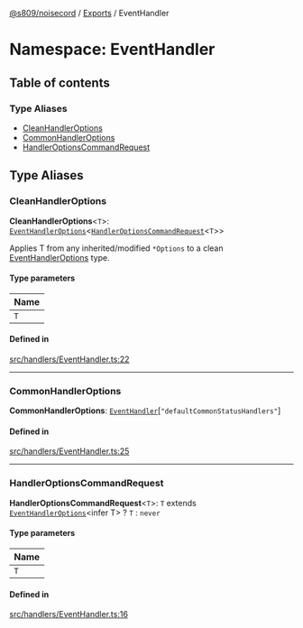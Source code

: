 [@s809/noisecord](../README.md) / [Exports](../modules.md) / EventHandler

# Namespace: EventHandler

## Table of contents

### Type Aliases

- [CleanHandlerOptions](EventHandler.md#cleanhandleroptions)
- [CommonHandlerOptions](EventHandler.md#commonhandleroptions)
- [HandlerOptionsCommandRequest](EventHandler.md#handleroptionscommandrequest)

## Type Aliases

### CleanHandlerOptions

 **CleanHandlerOptions**<`T`\>: [`EventHandlerOptions`](../interfaces/EventHandlerOptions.md)<[`HandlerOptionsCommandRequest`](EventHandler.md#handleroptionscommandrequest)<`T`\>\>

Applies T from any inherited/modified `*Options` to a clean [EventHandlerOptions](../interfaces/EventHandlerOptions.md) type.

#### Type parameters

| Name |
| :------ |
| `T` |

#### Defined in

[src/handlers/EventHandler.ts:22](https://github.com/s809/noisecord/blob/777b7e5/src/handlers/EventHandler.ts#L22)

___

### CommonHandlerOptions

 **CommonHandlerOptions**: [`EventHandler`](../classes/EventHandler-1.md)[``"defaultCommonStatusHandlers"``]

#### Defined in

[src/handlers/EventHandler.ts:25](https://github.com/s809/noisecord/blob/777b7e5/src/handlers/EventHandler.ts#L25)

___

### HandlerOptionsCommandRequest

 **HandlerOptionsCommandRequest**<`T`\>: `T` extends [`EventHandlerOptions`](../interfaces/EventHandlerOptions.md)<infer T\> ? `T` : `never`

#### Type parameters

| Name |
| :------ |
| `T` |

#### Defined in

[src/handlers/EventHandler.ts:16](https://github.com/s809/noisecord/blob/777b7e5/src/handlers/EventHandler.ts#L16)
